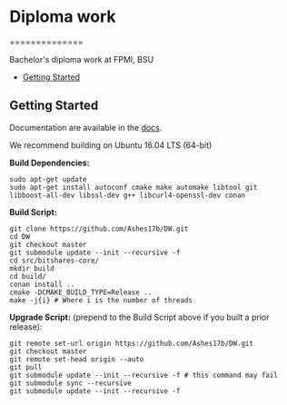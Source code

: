 # Diploma work
==============

Bachelor's diploma work at FPMI, BSU

* [Getting Started](#getting-started)

Getting Started
---------------
Documentation are available in the
[docs](https://github.com/Ashes17b/DW/tree/master/docs).

We recommend building on Ubuntu 16.04 LTS (64-bit) 

**Build Dependencies:**

    sudo apt-get update
    sudo apt-get install autoconf cmake make automake libtool git libboost-all-dev libssl-dev g++ libcurl4-openssl-dev conan


**Build Script:**

    git clone https://github.com/Ashes17b/DW.git
    cd DW
    git checkout master
    git submodule update --init --recursive -f
    cd src/bitshares-core/
    mkdir build
    cd build/
    conan install ..
    cmake -DCMAKE_BUILD_TYPE=Release ..
    make -j{i} # Where i is the number of threads

**Upgrade Script:** (prepend to the Build Script above if you built a prior release):

    git remote set-url origin https://github.com/Ashes17b/DW.git
    git checkout master
    git remote set-head origin --auto
    git pull
    git submodule update --init --recursive -f # this command may fail
    git submodule sync --recursive
    git submodule update --init --recursive -f
